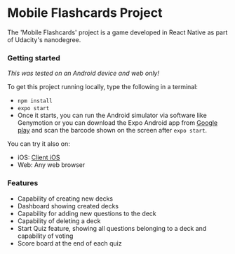 # Mobile Flashcards Project
The 'Mobile Flashcards' project is a game developed in React Native as part of Udacity's nanodegree.

### Getting started
*This was tested on an Android device and web only!*

To get this project running locally, type the following in a terminal:
- `npm install`
- `expo start`
- Once it starts, you can run the Android simulator via software like Genymotion or you can download the Expo Android app from [Google play](https://play.google.com/store/apps/details?id=host.exp.exponent&hl=en&gl=US) and scan the barcode shown on the screen after `expo start`.

You can try it also on:
- iOS: [Client iOS](https://itunes.apple.com/app/apple-store/id982107779)
- Web: Any web browser

### Features
- Capability of creating new decks
- Dashboard showing created decks
- Capability for adding new questions to the deck
- Capability of deleting a deck
- Start Quiz feature, showing all questions belonging to a deck and capability of voting
- Score board at the end of each quiz
